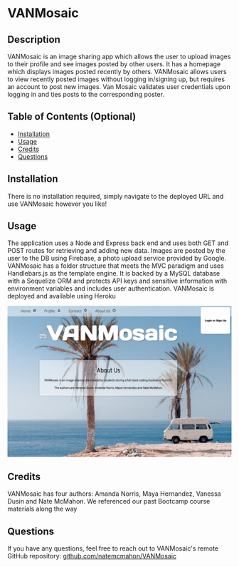 # VANMosaic

## Description
    
VANMosaic is an image sharing app which allows the user to upload images to their profile and see images posted by other users. It has a homepage which displays images posted recently by others. VANMosaic allows users to view recently posted images without logging in/signing up, but requires an account to post new images. Van Mosaic validates user credentials upon logging in and ties posts to the corresponding poster.
    
## Table of Contents (Optional)
    
- [Installation](#installation)
- [Usage](#usage)
- [Credits](#credits)
- [Questions](#questions)

    
## Installation
    
There is no installation required, simply navigate to the deployed URL and use VANMosaic however you like!
    
## Usage
    
The application uses a Node and Express back end and uses both GET and POST routes for retrieving and adding new data. Images are posted by the user to the DB using Firebase, a photo upload service provided by Google. VANMosaic has a folder structure that meets the MVC paradigm and uses Handlebars.js as the template engine. It is backed by a MySQL database with a Sequelize ORM and protects API keys and sensitive information with environment variables and includes user authentication. VANMosaic is deployed and available using Heroku
    
![VANMosaic Screenshot](./public/images/Screenshot.png)
    
## Credits
    
VANMosaic has four authors: Amanda Norris, Maya Hernandez, Vanessa Dusin and Nate McMahon. We referenced our past Bootcamp course materials along the way

## Questions

If you have any questions, feel free to reach out to VANMosaic's remote GitHub repository:
[github.com/natemcmahon/VANMosaic](github.com/natemcmahonVANMosaic)